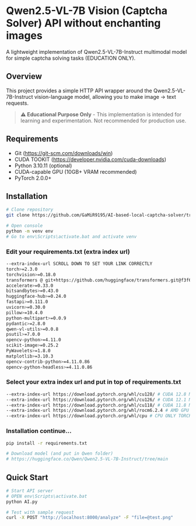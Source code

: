 # Qwen2.5-VL-7B Vision (Captcha Solver) API without enchanting images

A lightweight implementation of Qwen2.5-VL-7B-Instruct multimodal model for simple captcha solving tasks (EDUCATION ONLY).

## Overview

This project provides a simple HTTP API wrapper around the Qwen2.5-VL-7B-Instruct vision-language model, allowing you to make image -> text requests.

> **⚠️ Educational Purpose Only** - This implementation is intended for learning and experimentation. Not recommended for production use.

## Requirements

- Git (https://git-scm.com/downloads/win)
- CUDA TOOKIT (https://developer.nvidia.com/cuda-downloads)
- Python 3.10.11 (optional)
- CUDA-capable GPU (10GB+ VRAM recommended)
- PyTorch 2.0.0+

## Installation

```bash
# Clone repository
git clone https://github.com/GaMiR9195/AI-based-local-captcha-solver/tree/main

# Open console
python -m venv env
# Go to env\Scripts\activate.bat and activate venv
```
### Edit your requirements.txt (extra index url)
```bash
--extra-index-url SCROLL DOWN TO SET YOUR LINK CORRECTLY
torch>=2.3.0
torchvision>=0.18.0
transformers @ git+https://github.com/huggingface/transformers.git@f3f6c86582611976e72be054675e2bf0abb5f775
accelerate>=0.33.0
bitsandbytes>=0.43.0
huggingface-hub>=0.24.0
fastapi>=0.111.0
uvicorn>=0.30.0
pillow>=10.4.0
python-multipart>=0.0.9
pydantic>=2.8.0
qwen-vl-utils>=0.0.8
psutil>=7.0.0
opencv-python>=4.11.0
scikit-image>=0.25.2
PyWavelets>=1.8.0
matplotlib>=3.10.3
opencv-contrib-python>=4.11.0.86
opencv-python-headless>=4.11.0.86
```
### Select your extra index url and put in top of requirements.txt
```bash
--extra-index-url https://download.pytorch.org/whl/cu128/ # CUDA 12.8 NVIDIA 30+ SERIES
--extra-index-url https://download.pytorch.org/whl/cu126/ # CUDA 12.1 NVIDIA 20 / 16 SERIES
--extra-index-url https://download.pytorch.org/whl/cu118/ # CUDA 11.8 NVIDIA 10 SERIES
--extra-index-url https://download.pytorch.org/whl/rocm6.2.4 # AMD GPU ROCm 6.2
--extra-index-url https://download.pytorch.org/whl/cpu # CPU ONLY TORCH
```
### Installation continue...
```bash
pip install -r requirements.txt

# Download model (and put in Qwen folder)
# https://huggingface.co/Qwen/Qwen2.5-VL-7B-Instruct/tree/main
```

## Quick Start

```bash
# Start API server
# OPEN env\Scripts\activate.bat 
python AI.py 

# Test with sample request
curl -X POST "http://localhost:8000/analyze" -F "file=@test.png"
```
